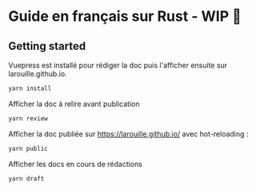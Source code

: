 # Guide en français sur Rust - WIP 🚨

## Getting started

Vuepress est installé pour rédiger la doc puis l'afficher ensuite sur larouille.github.io.

```sh
yarn install
```

Afficher la doc à relire avant publication

```sh
yarn review
```

Afficher la doc publiée sur https://larouille.github.io/ avec hot-reloading :

```sh
yarn public
```

Afficher les docs en cours de rédactions

```sh
yarn draft
```

